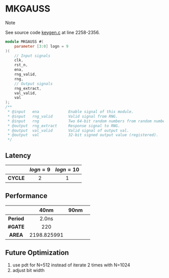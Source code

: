 # MKGAUSS

> [!NOTE]  
> See source code [keygen.c](/software/keygen.c#L2258) at line 2258-2356.


``` verilog
module MKGAUSS #(
    parameter [3:0] logn = 9
)( 
    // Input signals
    clk,
    rst_n,
    ena,
    rng_valid,
    rng,
    // Output signals
    rng_extract,
    val_valid,
    val
);
/**
 * @input   ena             Enable signal of this module.
 * @input   rng_valid       Valid signal from RNG.
 * @input   rng             Two 64-bit random numbers from random number generator.
 * @output  rng_extract     Response signal to RNG.
 * @output  val_valid       Valid signal of output val.
 * @output  val             32-bit signed output value (registered).
 */
```

## Latency
|           | $logn=9$  | $logn=10$ |
|:---:      |:---:      |:---:      |
| **CYCLE** | 2         | 1         |

## Performance
|               | 40nm          | 90nm  |       |
|:---:          |:---:          |:---:  |:---:  |
| **Period**    | 2.0ns         |       |       |
| **#GATE**     | 220           |       |       |
| **AREA**      | 2198.825991   |       |       |

## Future Optimization
1. use pdt for N=512 instead of iterate 2 times with N=1024
2. adjust bit width